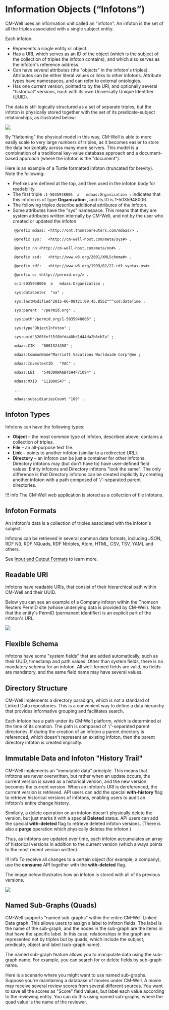 # Information Objects (“Infotons”)

CM-Well uses an information unit called an "infoton". An infoton is the set of all the triples associated with a single subject entity.

Each infoton:

- Represents a single entity or object.
- Has a URI, which serves as an ID of the object (which is the subject of the collection of triples the infoton contains), and which also serves as the infoton's reference address.
- Can have several attributes (the "objects" in the infoton's <subject-predicate-object> triples). Attributes can be either literal values or links to other infotons. Attribute types have namespaces, and can refer to external ontologies.
- Has one current version, pointed to by the URI, and optionally several "historical" versions, each with its own Universally Unique Identifier (UUID).

The data is still logically structured as a set of separate triples, but the infoton is physically stored together with the set of its predicate-subject relationships, as illustrated below:

<img src="../../_Images/Infoton.png" align="middle">

By "flattening" the physical model in this way, CM-Well is able to more easily scale to very large numbers of triples, as it becomes easier to store the data horizontally across many more servers. This model is a combination of a traditional key-value database approach and a document-based approach (where the infoton is the "document").

Here is an example of a Turtle formatted infoton (truncated for brevity). Note the following:

- Prefixes are defined at the top, and then used in the infoton body for readability.
- The first triple ```:1-5035948006  a   mdaas:Organization ;``` indicates that this infoton is of type **Organization** , and its ID is 1-5035948006.
- The following triples describe additional attributes of the infoton.
- Some attributes have the "sys" namespace. This means that they are system attributes written internally by CM-Well, and not by the user who created or updated the infoton.

```
	@prefix mdaas: <http://ont.thomsonreuters.com/mdaas/> .
	
	@prefix sys:   <http://cm-well-host.com/meta/sys#> .
	
	@prefix nn:<http://cm-well-host.com/meta/nn#> .
	
	@prefix xsd:   <http://www.w3.org/2001/XMLSchema#> .
	
	@prefix rdf:   <http://www.w3.org/1999/02/22-rdf-syntax-ns#> .
	
	@prefix o: <http://permid.org/> .

    o:1-5035948006  a   mdaas:Organization ;

    sys:dataCenter  "na" ;

    sys:lastModified"2015-06-08T21:09:45.855Z"^^xsd:dateTime ;

    sys:parent  "/permid.org" ;

    sys:path"/permid.org/1-5035948006" ;

    sys:type"ObjectInfoton" ;

    sys:uuid"3205fef15f8bfda48bd1d44da2b6cb7a" ;

    mdaas:CIK   "0001524358" ;

    mdaas:CommonName"Marriott Vacations Worldwide Corp"@en ;

    mdaas:InvestextID   "VAC" ;

    mdaas:LEI   "549300WA6BT5H4F7IO94" ;

    mdaas:MXID  "111800547" ;

    ...

    mdaas:subsidiariesCount "109" .
```

## Infoton Types

Infotons can have the following types:

- **Object** – the most common type of infoton, described above; contains a collection of triples.
- **File** – an all-purpose text file.
- **Link** – points to another infoton (similar to a redirected URL).
- **Directory** – an infoton can be just a container for other infotons. Directory infotons may (but don't have to) have user-defined field values. Entity infotons and Directory infotons "look the same". The only difference is that Directory infotons can be created implicitly by creating another infoton with a path composed of '/'-separated parent directories.

!!! info
	The CM-Well web application is stored as a collection of file infotons.

## Infoton Formats

An infoton's data is a collection of triples associated with the infoton's subject.

Infotons can be retrieved in several common data formats, including JSON, RDF N3, RDF NQuads, RDF Ntriples, Atom, HTML, CSV, TSV, YAML and others.

See [Input and Output Formats](../../APIReference/UsageTopics/API.InputAndOutputFormats.md) to learn more.

## Readable URI

Infotons have readable URIs, that consist of their hierarchical path within CM-Well and their UUID.

Below you can see an example of a Company infoton within the Thomson Reuters PermID site (whose underlying data is provided by CM-Well). Note that the entity's PermID (permanent identifier) is an explicit part of the infoton's URL.

<img src="../../_Images/Readable-URI.png">

## Flexible Schema

Infotons have some "system fields" that are added automatically, such as their UUID, timestamp and path values. Other than system fields, there is no mandatory schema for an infoton. All well-formed fields are valid, no fields are mandatory, and the same field name may have several values.

## Directory Structure

CM-Well implements a directory paradigm, which is not a standard of Linked Data repositories. This is a convenient way to define a data hierarchy that provides informative grouping and facilitates search.

Each infoton has a path under its CM-Well platform, which is determined at the time of its creation. The path is composed of '/'-separated parent directories. If during the creation of an infoton a parent directory is referenced, which doesn't represent an existing infoton, then the parent directory infoton is created implicitly.

## Immutable Data and Infoton "History Trail"

CM-Well implements an "immutable data" principle. This means that infotons are never overwritten, but rather when an update occurs, the current version is saved as a historical version, and the new version becomes the current version. When an infoton's URI is dereferenced, the current version is retrieved. API users can add the special **with-history** flag to retrieve historical versions of infotons, enabling users to audit an infoton's entire change history.

Similarly, a delete operation on an infoton doesn't physically delete the version, but just marks it with a special **Deleted** status. API users can add the special **with-deleted** flag to retrieve deleted infoton versions. (There is also a **purge** operation which physically deletes the infoton.)

Thus, as infotons are updated over time, each infoton accumulates an array of historical versions in addition to the current version (which always points to the most recent version written).

!!! info
	To receive all changes to a certain object (for example, a company), use the **consume** API together with the **with-deleted** flag.

The image below illustrates how an infoton is stored with all of its previous versions.

<img src="../../_Images/Infoton-with-historical-versions.png">

## Named Sub-Graphs (Quads)

CM-Well supports "named sub-graphs" within the entire CM-Well Linked Data graph. This allows users to assign a label to infoton fields. The label is the name of the sub-graph, and the nodes in the sub-graph are the items in that have the specific label. In this case, relationships in the graph are represented not by triples but by quads, which include the subject, predicate, object and label (sub-graph name).

The named sub-graph feature allows you to manipulate data using the sub-graph name. For example, you can search for or delete fields by sub-graph name.

Here is a scenario where you might want to use named sub-graphs. Suppose you're maintaining a database of movies under CM-Well. A movie may receive several review scores from several different sources. You want to save all the scores as "Score" field values, but label each value according to the reviewing entity. You can do this using named sub-graphs, where the quad value is the name of the reviewer.